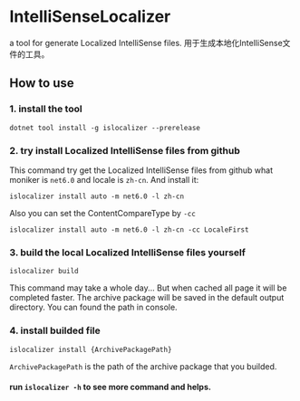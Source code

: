 # IntelliSenseLocalizer
a tool for generate Localized IntelliSense files. 用于生成本地化IntelliSense文件的工具。

## How to use

### 1. install the tool
```shell
dotnet tool install -g islocalizer --prerelease
```

### 2. try install Localized IntelliSense files from github

This command try get the Localized IntelliSense files from github what moniker is `net6.0` and locale is `zh-cn`. And install it:

```shell
islocalizer install auto -m net6.0 -l zh-cn
```
Also you can set the ContentCompareType by `-cc`
```shell
islocalizer install auto -m net6.0 -l zh-cn -cc LocaleFirst
```

### 3. build the local Localized IntelliSense files yourself

```shell
islocalizer build
```
This command may take a whole day... But when cached all page it will be completed faster.
The archive package will be saved in the default output directory. You can found the path in console.

### 4. install builded file
```shell
islocalizer install {ArchivePackagePath}
```
`ArchivePackagePath` is the path of the archive package that you builded.

#### run `islocalizer -h` to see more command and helps.